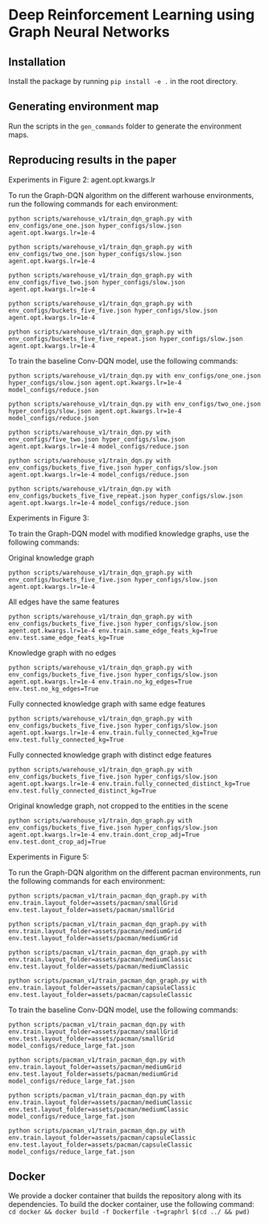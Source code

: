 # Deep Reinforcement Learning using Graph Neural Networks

## Installation

Install the package by running `pip install -e .` in the root directory.

## Generating environment map

Run the scripts in the `gen_commands` folder to generate the environment maps.

## Reproducing results in the paper

Experiments in Figure 2:  agent.opt.kwargs.lr

To run the Graph-DQN algorithm on the different warhouse environments, run the following commands for each environment:

`python scripts/warehouse_v1/train_dqn_graph.py with env_configs/one_one.json hyper_configs/slow.json agent.opt.kwargs.lr=1e-4`

`python scripts/warehouse_v1/train_dqn_graph.py with env_configs/two_one.json hyper_configs/slow.json agent.opt.kwargs.lr=1e-4`

`python scripts/warehouse_v1/train_dqn_graph.py with env_configs/five_two.json hyper_configs/slow.json agent.opt.kwargs.lr=1e-4`

`python scripts/warehouse_v1/train_dqn_graph.py with env_configs/buckets_five_five.json hyper_configs/slow.json agent.opt.kwargs.lr=1e-4`

`python scripts/warehouse_v1/train_dqn_graph.py with env_configs/buckets_five_five_repeat.json hyper_configs/slow.json agent.opt.kwargs.lr=1e-4`

To train the baseline Conv-DQN model, use the following commands:


`python scripts/warehouse_v1/train_dqn.py with env_configs/one_one.json hyper_configs/slow.json agent.opt.kwargs.lr=1e-4 model_configs/reduce.json`


`python scripts/warehouse_v1/train_dqn.py with env_configs/two_one.json hyper_configs/slow.json agent.opt.kwargs.lr=1e-4 model_configs/reduce.json`


`python scripts/warehouse_v1/train_dqn.py with env_configs/five_two.json hyper_configs/slow.json agent.opt.kwargs.lr=1e-4 model_configs/reduce.json`


`python scripts/warehouse_v1/train_dqn.py with env_configs/buckets_five_five.json hyper_configs/slow.json agent.opt.kwargs.lr=1e-4 model_configs/reduce.json`


`python scripts/warehouse_v1/train_dqn.py with env_configs/buckets_five_five_repeat.json hyper_configs/slow.json agent.opt.kwargs.lr=1e-4 model_configs/reduce.json`



Experiments in Figure 3:

To train the Graph-DQN model with modified knowledge graphs, use the following commands:

Original knowledge graph

`python scripts/warehouse_v1/train_dqn_graph.py with env_configs/buckets_five_five.json hyper_configs/slow.json agent.opt.kwargs.lr=1e-4`


All edges have the same features


`python scripts/warehouse_v1/train_dqn_graph.py with env_configs/buckets_five_five.json hyper_configs/slow.json agent.opt.kwargs.lr=1e-4 env.train.same_edge_feats_kg=True env.test.same_edge_feats_kg=True`


Knowledge graph with no edges


`python scripts/warehouse_v1/train_dqn_graph.py with env_configs/buckets_five_five.json hyper_configs/slow.json agent.opt.kwargs.lr=1e-4 env.train.no_kg_edges=True env.test.no_kg_edges=True`


Fully connected knowledge graph with same edge features


`python scripts/warehouse_v1/train_dqn_graph.py with env_configs/buckets_five_five.json hyper_configs/slow.json agent.opt.kwargs.lr=1e-4 env.train.fully_connected_kg=True env.test.fully_connected_kg=True`


Fully connected knowledge graph with distinct edge features

`python scripts/warehouse_v1/train_dqn_graph.py with env_configs/buckets_five_five.json hyper_configs/slow.json agent.opt.kwargs.lr=1e-4 env.train.fully_connected_distinct_kg=True env.test.fully_connected_distinct_kg=True`


Original knowledge graph, not cropped to the entities in the scene


`python scripts/warehouse_v1/train_dqn_graph.py with env_configs/buckets_five_five.json hyper_configs/slow.json agent.opt.kwargs.lr=1e-4 env.train.dont_crop_adj=True env.test.dont_crop_adj=True`

Experiments in Figure 5:


To run the Graph-DQN algorithm on the different pacman environments, run the following commands for each environment:

`
python scripts/pacman_v1/train_pacman_dqn_graph.py with env.train.layout_folder=assets/pacman/smallGrid env.test.layout_folder=assets/pacman/smallGrid
`

`
python scripts/pacman_v1/train_pacman_dqn_graph.py with env.train.layout_folder=assets/pacman/mediumGrid env.test.layout_folder=assets/pacman/mediumGrid
`

`
python scripts/pacman_v1/train_pacman_dqn_graph.py with env.train.layout_folder=assets/pacman/mediumClassic env.test.layout_folder=assets/pacman/mediumClassic
`

`
python scripts/pacman_v1/train_pacman_dqn_graph.py with env.train.layout_folder=assets/pacman/capsuleClassic env.test.layout_folder=assets/pacman/capsuleClassic
`


To train the baseline Conv-DQN model, use the following commands:

`
python scripts/pacman_v1/train_pacman_dqn.py with env.train.layout_folder=assets/pacman/smallGrid env.test.layout_folder=assets/pacman/smallGrid model_configs/reduce_large_fat.json
`

`
python scripts/pacman_v1/train_pacman_dqn.py with env.train.layout_folder=assets/pacman/mediumGrid env.test.layout_folder=assets/pacman/mediumGrid model_configs/reduce_large_fat.json
`

`
python scripts/pacman_v1/train_pacman_dqn.py with env.train.layout_folder=assets/pacman/mediumClassic env.test.layout_folder=assets/pacman/mediumClassic model_configs/reduce_large_fat.json
`

`
python scripts/pacman_v1/train_pacman_dqn.py with env.train.layout_folder=assets/pacman/capsuleClassic env.test.layout_folder=assets/pacman/capsuleClassic model_configs/reduce_large_fat.json
`

## Docker

We provide a docker container that builds the repository along with its dependencies. To build the docker container, use the following command:
`
cd docker && docker build -f Dockerfile -t=graphrl $(cd ../ && pwd)
`

